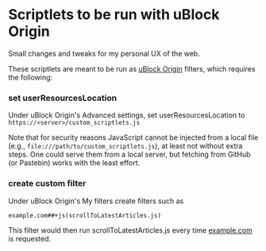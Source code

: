 # Scriptlets to be run with uBlock Origin

Small changes and tweaks for my personal UX of the web.

These scriptlets are meant to be run as [uBlock Origin](https://github.com/gorhill/uBlock) filters, which requires the following:

### set userResourcesLocation

Under uBlock Origin's Advanced settings, set userResourcesLocation to ```https://<server>/custom_scriptlets.js```

Note that for security reasons JavaScript cannot be injected from a local file (e.g., ```file:///path/to/custom_scriptlets.js```), at least not without extra steps. One could serve them from a local server, but fetching from GitHub (or Pastebin) works with the least effort.
  
### create custom filter
  
Under uBlock Origin's My filters create filters such as
```
example.com##+js(scrollToLatestArticles.js)
```
This filter would then run scrollToLatestArticles.js every time [example.com](https://example.com) is requested.

